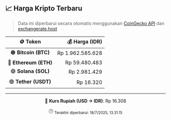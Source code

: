 

<!-- HARGA_KRIPTO -->
## 📈 Harga Kripto Terbaru

> Data ini diperbarui secara otomatis menggunakan [CoinGecko API](https://www.coingecko.com/) dan [exchangerate.host](https://exchangerate.host/)

<div align="center">

| 🪙 Token | 💰 Harga (IDR) |
|:------:|---------------:|
| 🟠 **Bitcoin (BTC)**   | Rp 1.962.585.628 |
| 🔵 **Ethereum (ETH)**  | Rp 59.480.483 |
| 🟣 **Solana (SOL)**    | Rp 2.981.429 |
| 🟢 **Tether (USDT)**   | Rp 16.320 |

---

💱 **Kurs Rupiah (USD → IDR)**: Rp 16.308

🕒 <sub>Terakhir diperbarui: 18/7/2025, 13.31.15</sub>

</div>
<!-- /HARGA_KRIPTO -->